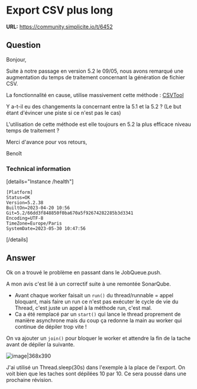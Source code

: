 # Export CSV plus long

**URL:** https://community.simplicite.io/t/6452

## Question
Bonjour,

Suite à notre passage en version 5.2 le 09/05, nous avons remarqué une augmentation du temps de traitement concernant la génération de fichier CSV.

La fonctionnalité en cause, utilise massivement cette méthode : [CSVTool](https://docs.simplicite.io/5/javadoc/com/simplicite/util/tools/CSVTool.html#export(com.simplicite.util.ObjectDB,java.util.List,java.lang.String,java.lang.String,boolean,java.io.PrintWriter))

Y a-t-il eu des changements la concernant entre la 5.1 et la 5.2 ? (Le but étant d'évincer une piste si ce n'est pas le cas)

L'utilisation de cette méthode est elle toujours en 5.2 la plus efficace niveau temps de traitement ?

Merci d'avance pour vos retours,

Benoît

### Technical information

[details="Instance /health"]
```text
[Platform]
Status=OK
Version=5.2.38
BuiltOn=2023-04-20 10:56
Git=5.2/66dd3f848850f0ba670a5f92674282285b3d3341
Encoding=UTF-8
TimeZone=Europe/Paris
SystemDate=2023-05-30 10:47:56
```
[/details]

## Answer
Ok on a trouvé le problème en passant dans le JobQueue.push.

A mon avis c'est lié à un correctif suite à une remontée SonarQube. 

- Avant chaque worker faisait un `run()` du thread/runnable = appel bloquant, mais faire un run ce n'est pas exécuter le cycle de vie du Thread, c'est juste un appel à la méthode run, c'est mal.
- Ca a été remplacé par un `start()` qui lance le thread proprement de manière asynchrone mais du coup ça redonne la main au worker qui continue de dépiler trop vite !

On va ajouter un `join()` pour bloquer le worker et attendre la fin de la tache avant de dépiler la suivante.

![image|368x390](upload://z4oV6ZnIdxcUESbtI7jmR7AS2mr.png)

J'ai utilisé un Thread.sleep(30s)  dans l'exemple à la place de l'export.
On voit bien que les taches sont dépilées 10 par 10.
Ce sera poussé dans une prochaine révision.
